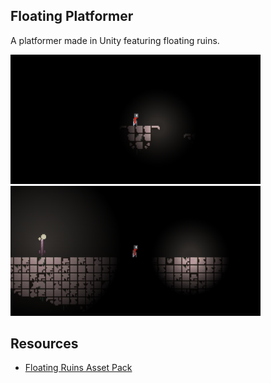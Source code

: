 ## Floating Platformer
A platformer made in Unity featuring floating ruins.

<img width = "400px" alt = "preview1" src = "./Assets/preview1.png">

<img width = "400px" alt = "preview2" src = "./Assets/preview2.png">

## Resources
- [Floating Ruins Asset Pack](https://natancosta.itch.io/floating-ruins)

